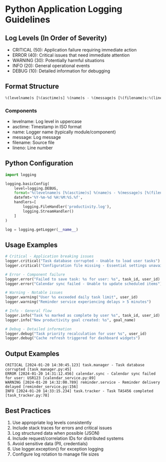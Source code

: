 # Python Application Logging Guidelines

## Log Levels (In Order of Severity)

- CRITICAL (50): Application failure requiring immediate action
- ERROR (40): Critical issues that need immediate attention
- WARNING (30): Potentially harmful situations
- INFO (20): General operational events
- DEBUG (10): Detailed information for debugging

## Format Structure

```python
%(levelname)s [%(asctime)s] %(name)s - %(message)s [%(filename)s:%(lineno)d]
```

### Components

- levelname: Log level in uppercase
- asctime: Timestamp in ISO format
- name: Logger name (typically module/component)
- message: Log message
- filename: Source file
- lineno: Line number

## Python Configuration

```python
import logging

logging.basicConfig(
    level=logging.DEBUG,
    format='%(levelname)s [%(asctime)s] %(name)s - %(message)s [%(filename)s:%(lineno)d]',
    datefmt='%Y-%m-%d %H:%M:%S.%f',
    handlers=[
        logging.FileHandler('productivity.log'),
        logging.StreamHandler()
    ]
)

log = logging.getLogger(__name__)
```

## Usage Examples

```python
# Critical - Application breaking issues
logger.critical("Task database corrupted - Unable to load user tasks")
logger.critical("Configuration file missing - Essential settings unavailable")

# Error - Component failure
logger.error("Failed to save task: %s for user: %s", task_id, user_id)
logger.error("Calendar sync failed - Unable to update scheduled items")

# Warning - Notable issues
logger.warning("User %s exceeded daily task limit", user_id)
logger.warning("Reminder service experiencing delays > 5 minutes")

# Info - General flow
logger.info("Task %s marked as complete by user %s", task_id, user_id)
logger.info("New productivity goal created: %s", goal_name)

# Debug - Detailed information
logger.debug("Task priority recalculation for user %s", user_id)
logger.debug("Cache refresh triggered for dashboard widgets")
```

## Output Examples

```
CRITICAL [2024-01-20 14:30:45.123] task.manager - Task database corrupted [task_manager.py:45]
ERROR [2024-01-20 14:31:12.456] calendar.sync - Calendar sync failed for user: USR123 [calendar_service.py:89]
WARNING [2024-01-20 14:32:00.789] reminder.service - Reminder delivery delayed [reminder_service.py:156]
INFO [2024-01-20 14:33:15.234] task.tracker - Task TAS456 completed [task_tracker.py:78]
```

## Best Practices

1. Use appropriate log levels consistently
2. Include stack traces for errors and critical issues
3. Log structured data when possible (JSON)
4. Include request/correlation IDs for distributed systems
5. Avoid sensitive data (PII, credentials)
6. Use logger.exception() for exception logging
7. Configure log rotation to manage file sizes
